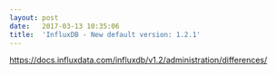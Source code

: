 ```yaml
---
layout:	post
date:	2017-03-13 10:35:06
title:	'InfluxDB - New default version: 1.2.1'
---
```


https://docs.influxdata.com/influxdb/v1.2/administration/differences/

